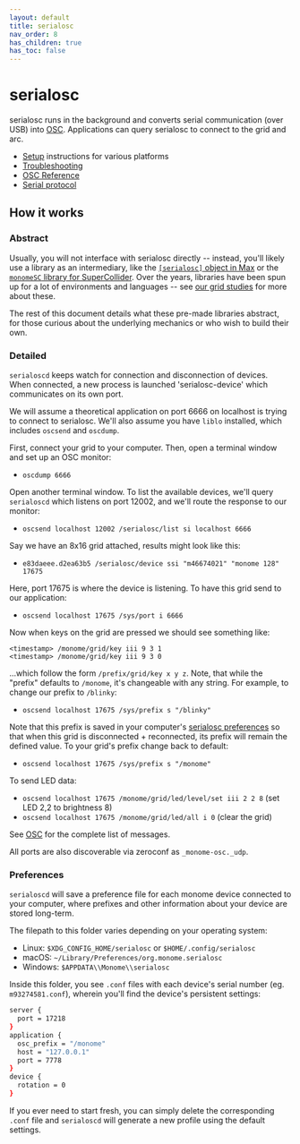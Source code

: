 ```yaml
---
layout: default
title: serialosc
nav_order: 8
has_children: true
has_toc: false
---
```


# serialosc

serialosc runs in the background and converts serial communication (over USB) into [OSC](/docs/serialosc/osc). Applications can query serialosc to connect to the grid and arc.

- [Setup](/docs/serialosc/setup) instructions for various platforms
- [Troubleshooting](/docs/serialosc/troubleshooting)
- [OSC Reference](/docs/serialosc/osc/)
- [Serial protocol](/docs/serialosc/serial.txt)

## How it works

### Abstract

Usually, you will not interface with serialosc directly -- instead, you'll likely use a library as an intermediary, like the [`[serialosc]` object in Max](/docs/grid/studies/max) or the [`monomeSC` library for SuperCollider](/docs/grid/studies/sc). Over the years, libraries have been spun up for a lot of environments and languages -- see [our grid studies](/docs/grid/studies) for more about these.

The rest of this document details what these pre-made libraries abstract, for those curious about the underlying mechanics or who wish to build their own.

### Detailed

`serialoscd` keeps watch for connection and disconnection of devices. When connected, a new process is launched 'serialosc-device' which communicates on its own port.

We will assume a theoretical application on port 6666 on localhost is trying to connect to serialosc. We'll also assume you have `liblo` installed, which includes `oscsend` and `oscdump`.

First, connect your grid to your computer. Then, open a terminal window and set up an OSC monitor:

- `oscdump 6666`

Open another terminal window. To list the available devices, we'll query `serialoscd` which listens on port 12002, and we'll route the response to our monitor:

- `oscsend localhost 12002 /serialosc/list si localhost 6666`

Say we have an 8x16 grid attached, results might look like this:

- `e83daeee.d2ea63b5 /serialosc/device ssi "m46674021" "monome 128" 17675`

Here, port 17675 is where the device is listening. To have this grid send to our application:

- `oscsend localhost 17675 /sys/port i 6666`

Now when keys on the grid are pressed we should see something like:

```
<timestamp> /monome/grid/key iii 9 3 1
<timestamp> /monome/grid/key iii 9 3 0
```

...which follow the form `/prefix/grid/key x y z`. Note, that while the "prefix" defaults to `/monome`, it's changeable with any string. For example, to change our prefix to `/blinky`:

- `oscsend localhost 17675 /sys/prefix s "/blinky"`

Note that this prefix is saved in your computer's [serialosc preferences](#serialosc-preferences) so that when this grid is disconnected + reconnected, its prefix will remain the defined value. To your grid's prefix change back to default:

- `oscsend localhost 17675 /sys/prefix s "/monome"`

To send LED data:

- `oscsend localhost 17675 /monome/grid/led/level/set iii 2 2 8` (set LED 2,2 to brightness 8)
- `oscsend localhost 17675 /monome/grid/led/all i 0` (clear the grid)

See [OSC](/docs/serialosc/osc) for the complete list of messages.

All ports are also discoverable via zeroconf as `_monome-osc._udp`.

### Preferences

`serialoscd` will save a preference file for each monome device connected to your computer, where prefixes and other information about your device are stored long-term.

The filepath to this folder varies depending on your operating system:

- Linux: `$XDG_CONFIG_HOME/serialosc` or `$HOME/.config/serialosc`
- macOS: `~/Library/Preferences/org.monome.serialosc`
- Windows: `$APPDATA\\Monome\\serialosc`

Inside this folder, you see `.conf` files with each device's serial number (eg. `m93274581.conf`), wherein you'll find the device's persistent settings:

```bash
server {
  port = 17218
}
application {
  osc_prefix = "/monome"
  host = "127.0.0.1"
  port = 7778
}
device {
  rotation = 0
}

```

If you ever need to start fresh, you can simply delete the corresponding `.conf` file and `serialoscd` will generate a new profile using the default settings.